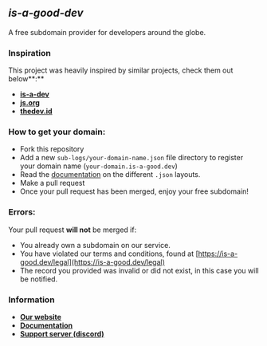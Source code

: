 ## ***is-a-good-dev***

A free subdomain provider for developers around the globe.

### **Inspiration**

This project was heavily inspired by similar projects, check them out below**:**
- **[is-a-dev](https://github.com/is-a-dev/register)**
- **[js.org](https://github.com/js-org/js.org/tree/master)**
- **[thedev.id](https://github.com/fransallen/thedev.id)**

### How to get your domain:
- Fork this repository
- Add a new `sub-logs/your-domain-name.json` file directory to register your domain name (`your-domain.is-a-good.dev`)
- Read the [documentation](https://docs.is-a-good.dev) on the different `.json` layouts.
- Make a pull request
- Once your pull request has been merged, enjoy your free subdomain!

### Errors:

Your pull request **will not** be merged if:
- You already own a subdomain on our service.
- You have violated our terms and conditions, found at [https://is-a-good.dev/legal](https://is-a-good.dev/legal)
- The record you provided was invalid or did not exist, in this case you will be notified. 

### Information

- **[Our website](https://is-a-good.dev)**
- **[Documentation](https://docs.is-a-good.dev)**
- **[Support server (discord)](https://discord.is-a-good.dev)**

